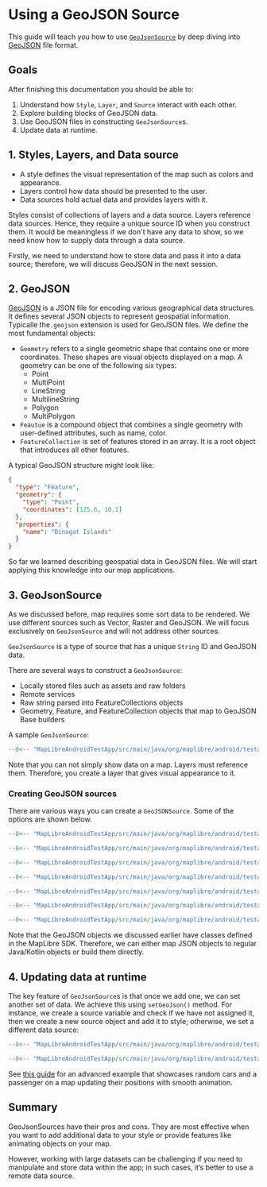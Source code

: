# Using a GeoJSON Source

This guide will teach you how to use [`GeoJsonSource`](https://maplibre.org/maplibre-native/android/api/-map-libre%20-native%20-android/org.maplibre.android.style.sources/-geo-json-source/index.html) by deep diving into [GeoJSON](https://geojson.org/) file format.

## Goals

After finishing  this documentation you should be able to:

1. Understand how `Style`, `Layer`, and `Source` interact with each other.
2. Explore building blocks of GeoJSON data.
3. Use GeoJSON files in constructing `GeoJsonSource`s.
4. Update data at runtime.

## 1. Styles, Layers, and Data source

- A style defines the visual representation of the map such as colors and appearance.
- Layers control how data should be presented to the user.
- Data sources hold actual data and provides layers with it.

Styles consist of collections of layers and a data source. Layers reference data sources. Hence, they require a unique source ID when you construct them.
It would be meaningless if we don't have any data to show, so we need know how to supply data through a data source.

Firstly, we need to understand how to store data and pass it into a data source; therefore, we will discuss GeoJSON in the next session.

## 2. GeoJSON

[GeoJSON](https://geojson.org/) is a JSON file for encoding various geographical data structures.
It defines several JSON objects to represent geospatial information. Typicalle the`.geojson` extension is used for GeoJSON files.
We define the most fundamental objects:

- `Geometry` refers to a single geometric shape that contains one or more coordinates. These shapes are visual objects displayed on a map. A geometry can be one of the following six types:
    - Point
    - MultiPoint
    - LineString
    - MultilineString
    - Polygon
    - MultiPolygon
- `Feautue` is a compound object that combines a single geometry with user-defined attributes, such as name, color.
- `FeatureCollection` is set of features stored in an array. It is a root object that introduces all other features.

A typical GeoJSON structure might look like:

```json
{
  "type": "Feature",
  "geometry": {
    "type": "Point",
    "coordinates": [125.6, 10.1]
  },
  "properties": {
    "name": "Dinagat Islands"
  }
}
```

So far we learned describing geospatial data in GeoJSON files. We will start applying this knowledge into our map applications.

## 3. GeoJsonSource

As we discussed before, map requires some sort data to be rendered. We use different sources such as Vector, Raster and GeoJSON.
We will focus exclusively on `GeoJsonSource` and will not address other sources.

`GeoJsonSource` is a type of source that has a unique `String` ID and GeoJSON data.

There are several ways to construct a `GeoJsonSource`:

- Locally stored files such as assets and raw folders
- Remote services
- Raw string  parsed into FeatureCollections objects
- Geometry, Feature, and FeatureCollection objects that map to GeoJSON Base builders

A sample `GeoJsonSource`:

```kotlin
--8<-- "MapLibreAndroidTestApp/src/main/java/org/maplibre/android/testapp/activity/style/CollectionUpdateOnStyleChange.kt:setupLayer"
```

Note that you can not simply show data on a map. Layers must reference them. Therefore, you create a layer that gives visual appearance to it.

### Creating GeoJSON sources

There are various ways you can create a `GeoJSONSource`. Some of the options are shown below.

```kotlin title="Loading from local files with assets folder file"
--8<-- "MapLibreAndroidTestApp/src/main/java/org/maplibre/android/testapp/activity/style/NoStyleActivity.kt:setup"
```

```kotlin title="Loading with raw folder file"
--8<-- "MapLibreAndroidTestApp/src/main/java/org/maplibre/android/testapp/activity/style/RuntimeStyleActivity.kt:source"
```

```kotlin title="Parsing inline JSON"
--8<-- "MapLibreAndroidTestApp/src/main/java/org/maplibre/android/testapp/utils/ResourceUtils.kt:readRawResource"
```

```kotlin title="Loading from remote services"
--8<-- "MapLibreAndroidTestApp/src/main/java/org/maplibre/android/testapp/activity/style/HeatmapLayerActivity.kt:createEarthquakeSource"
```

```kotlin 
--8<-- "MapLibreAndroidTestApp/src/main/java/org/maplibre/android/testapp/activity/style/HeatmapLayerActivity.kt:constants"
```

```kotlin title="Parsing string with the fromJson method of FeatureCollection"
--8<-- "MapLibreAndroidTestApp/src/main/java/org/maplibre/android/testapp/activity/turf/MapSnapshotterWithinExpression.kt:fromJson"
```

```kotlin title="Creating Geometry, Feature, and FeatureCollections from scratch"
--8<-- "MapLibreAndroidTestApp/src/main/java/org/maplibre/android/testapp/activity/feature/QuerySourceFeaturesActivity.kt:JsonObject"
```

Note that the GeoJSON objects we discussed earlier have classes defined in the MapLibre SDK.
Therefore, we can either map JSON objects to regular Java/Kotlin objects or build them directly.

## 4. Updating data at runtime

The key feature of `GeoJsonSource`s is that once we add one, we can set another set of data.
We achieve this using `setGeoJson()` method. For instance, we create a source variable and check if we have not assigned it, then we create a new source object and add it to style; otherwise, we set a different data source:

```kotlin
--8<-- "MapLibreAndroidTestApp/src/main/java/org/maplibre/android/testapp/activity/style/ZoomFunctionSymbolLayerActivity.kt:createFeatureCollection"
```

```kotlin
--8<-- "MapLibreAndroidTestApp/src/main/java/org/maplibre/android/testapp/activity/style/ZoomFunctionSymbolLayerActivity.kt:updateSource"
```

See [this guide](styling/animated-symbol-layer.md) for an advanced example that showcases random cars and a passenger on a map updating their positions with smooth animation.

## Summary

GeoJsonSources have their pros and cons. They are most effective when you want to add additional data to your style or provide features like animating objects on your map.

However, working with large datasets can be challenging if you need to manipulate and store data within the app; in such cases, it’s better to use a remote data source.
